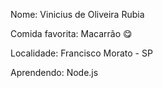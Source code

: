 Nome: Vinicius de Oliveira Rubia

Comida favorita: Macarrão 😋

Localidade: Francisco Morato - SP

Aprendendo: Node.js
